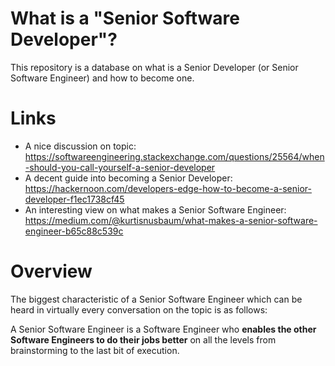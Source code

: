# What is a "Senior Software Developer"?
This repository is a database on what is a Senior Developer (or Senior Software Engineer) and how to become one.

# Links
- A nice discussion on topic: https://softwareengineering.stackexchange.com/questions/25564/when-should-you-call-yourself-a-senior-developer
- A decent guide into becoming a Senior Developer: https://hackernoon.com/developers-edge-how-to-become-a-senior-developer-f1ec1738cf45
- An interesting view on what makes a Senior Software Engineer: https://medium.com/@kurtisnusbaum/what-makes-a-senior-software-engineer-b65c88c539c

# Overview
The biggest characteristic of a Senior Software Engineer which can be heard in virtually every conversation on the topic is as follows:

A Senior Software Engineer is a Software Engineer who **enables the other Software Engineers to do their jobs better** on all the levels from brainstorming to the last bit of execution.
